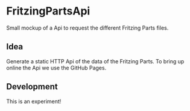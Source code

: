 # FritzingPartsApi

Small mockup of a Api to request the different Fritzing Parts files.


## Idea

Generate a static HTTP Api of the data of the Fritzing Parts.
To bring up online the Api we use the GitHub Pages.


## Development

This is an experiment!

